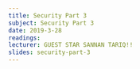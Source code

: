 ```yaml
---
title: Security Part 3
subject: Security Part 3
date: 2019-3-28
readings: 
lecturer: GUEST STAR SANNAN TARIQ!!
slides: security-part-3
---
```


